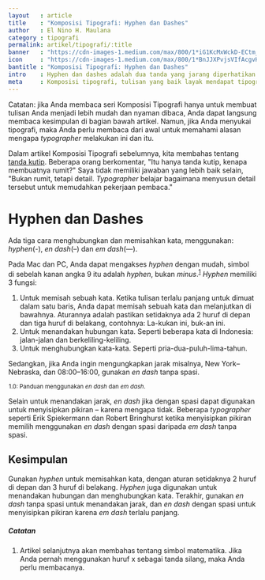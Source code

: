 ```yaml
---
layout   : article
title    : "Komposisi Tipografi: Hyphen dan Dashes"
author   : El Nino H. Maulana
category : tipografi
permalink: artikel/tipografi/:title
banner   : "https://cdn-images-1.medium.com/max/800/1*iG1KcMxWckD-ECtm_MaLlg.png"
icon     : "https://cdn-images-1.medium.com/max/800/1*BnJJXPvjsVIfAcgvH2I-PQ.png"
bantitle : "Komposisi Tipografi: Hyphen dan Dashes"
intro    : Hyphen dan dashes adalah dua tanda yang jarang diperhatikan dalam tipografi.  Mereka berguna untuk menandakan jarak, memisahkan kata, dsb.
meta     : Komposisi tipografi, tulisan yang baik layak mendapat tipografi yang baik. Dalam artikel ini, kita akan membicarakan bagaimana dan kapan menggunakan hyphen dan dashes.
---
```


Catatan: jika Anda membaca seri Komposisi Tipografi hanya untuk membuat tulisan Anda menjadi lebih mudah dan nyaman dibaca, Anda dapat langsung membaca kesimpulan di bagian bawah artikel. Namun, jika Anda menyukai tipografi, maka Anda perlu membaca dari awal untuk memahami alasan mengapa *typographer* melakukan ini dan itu.

Dalam artikel Komposisi Tipografi sebelumnya, kita membahas tentang <a href="http://ransel.org/artikel/tipografi/komposisi-tipografi-tanda-kutip" title="Komposisi Tipografi: Tanda Kutip" target="_blank">tanda kutip</a>. Beberapa orang berkomentar, "Itu hanya tanda kutip, kenapa membuatnya rumit?" Saya tidak memiliki jawaban yang lebih baik selain, "Bukan rumit, tetapi detail. *Typographer* belajar bagaimana menyusun detail tersebut untuk memudahkan pekerjaan pembaca."

# Hyphen dan Dashes

<p>Ada tiga cara menghubungkan dan memisahkan kata, menggunakan: <em>hyphen</em>(-), <em>en dash</em>(&ndash;) dan <em>em dash</em>(&mdash;).</p>

Pada Mac dan PC, Anda dapat mengakses *hyphen* dengan mudah, simbol di sebelah kanan angka 9 itu adalah *hyphen*, bukan *minus*.<sup><a href="#fn:1" title="Catatan Nr.1">1</a></sup> *Hyphen* memiliki 3 fungsi:

1. Untuk memisah sebuah kata. Ketika tulisan terlalu panjang untuk dimuat dalam satu baris, Anda dapat memisah sebuah kata dan melanjutkan di bawahnya. Aturannya adalah pastikan setidaknya ada 2 huruf di depan dan tiga huruf di belakang, contohnya: La-kukan ini, buk-an ini.
2. Untuk menandakan hubungan kata. Seperti beberapa kata di Indonesia: jalan-jalan dan berkeliling-keliling.
3. Untuk menghubungkan kata-kata. Seperti pria-dua-puluh-lima-tahun.

<p>Sedangkan, jika Anda ingin mengungkapkan jarak misalnya, New York&ndash;Nebraska, dan 08:00&ndash;16:00, gunakan <em>en dash</em> tanpa spasi.</p>

<img src="data:image/png;base64,R0lGODlhAQABAAD/ACwAAAAAAQABAAACADs=" data-src="https://cdn-images-1.medium.com/max/720/1*9IEHUnOcBkR5giHONe7yjg.png" alt="Panduan menggunakan en dash dan em dash." title="Panduan menggunakan en dash dan em dash."><small class="site-article__caption">1.0: Panduan menggunakan <em>en dash</em> dan <em>em dash</em>.</small>

<p>Selain untuk menandakan jarak, <em>en dash</em> jika dengan spasi dapat digunakan untuk menyisipkan pikiran &ndash; karena mengapa tidak. Beberapa <em>typographer</em> seperti Erik Spiekermann dan Robert Bringhurst ketika menyisipkan pikiran memilih menggunakan <em>en dash</em> dengan spasi daripada <em>em dash</em> tanpa spasi.</p>

## Kesimpulan

Gunakan *hyphen* untuk memisahkan kata, dengan aturan setidaknya 2 huruf di depan dan 3 huruf di belakang. *Hyphen* juga digunakan untuk menandakan hubungan dan menghubungkan kata. Terakhir, gunakan *en dash* tanpa spasi untuk menandakan jarak, dan *en dash* dengan spasi untuk menyisipkan pikiran karena *em dash* terlalu panjang.

##### Catatan

<ol>
    <li id="fn:1">
        Artikel selanjutnya akan membahas tentang simbol matematika. Jika Anda pernah menggunakan huruf x sebagai tanda silang, maka Anda perlu membacanya.
    </li>
</ol>
